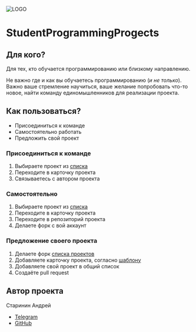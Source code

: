 ![LOGO](https://github.com/StudentProgrammingProjects/.github/blob/main/Logo.png)
# StudentProgrammingProgects

## Для кого?
Для тех, кто обучается программированию или близкому направлению.

Не важно где и как вы обучаетесь программированию (*и не только*). Важно ваше стремление научиться, ваше желание попробовать что-то новое, найти команду единомышленников для реализации проекта.

## Как пользоваться?
- Присоединиться к команде
- Самостоятельно работать
- Предложить свой проект

### Присоединиться к команде
1. Выбираете проект из [списка](Projects.md)
2. Переходите в карточку проекта
3. Связываетесь с автором проекта

### Самостоятельно
1. Выбираете проект из [списка](Projects.md)
2. Переходите в карточку проекта
3. Переходите в репозиторий проекта
4. Делаете форк с вой аккаунт

### Предложение своего проекта
1. Делаете форк [списка проектов](Projects.md)
2. Добавляете карточку проекта, согласно [шаблону](template.md)
3. Добавляете свой проект в общий список
4. Создаёте pull request

## Автор проекта
Старинин Андрей
- [Telegram](https://t.me/anst_foto)
- [GitHub](https://github.com/anst-foto)
